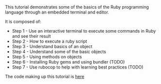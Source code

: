 This tutorial demonstrates some of the basics of the Ruby programming language through an embedded 
terminal and editor.

It is composed of: 

* Step 1 - Use an interactive terminal to execute some commands in Ruby and see their result
* Step 2 - How to execute a ruby script
* Step 3 - Understand basics of an object
* Step 4 - Understand some of the basic objects
* Step 5 - Using methods on objects
* Step 6 - Installing Ruby gems and using bundler (TODO)
* Step 7 - Use rubocop to help with learning best practices (TODO)

The code making up this tutorial is [here](https://gitlab.com/samuel-garratt/katacode-scenarios/tree/master/intro_to_ruby)